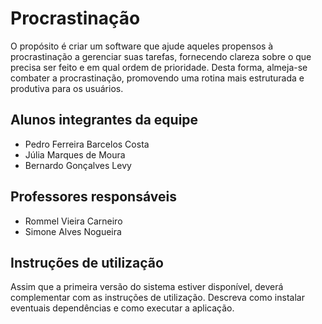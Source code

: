 # Procrastinação

O propósito é criar um software que ajude aqueles propensos à procrastinação a gerenciar suas tarefas, fornecendo clareza sobre o que precisa ser feito e em qual ordem de prioridade. Desta forma, almeja-se combater a procrastinação, promovendo uma rotina mais estruturada e produtiva para os usuários.

## Alunos integrantes da equipe

* Pedro Ferreira Barcelos Costa
* Júlia Marques de Moura
* Bernardo Gonçalves Levy

## Professores responsáveis

* Rommel Vieira Carneiro
* Simone Alves Nogueira

## Instruções de utilização

Assim que a primeira versão do sistema estiver disponível, deverá complementar com as instruções de utilização. Descreva como instalar eventuais dependências e como executar a aplicação.
